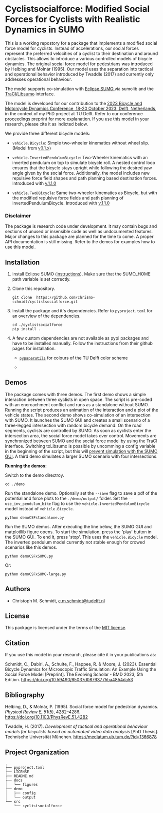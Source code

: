Cyclistsocialforce: Modified Social Forces for Cyclists with Realistic Dynamics in SUMO
==============================

This is a working repostory for a package that implements a modified social force model for cyclists. Instead of accelerations, our social forces represent the preferred velocities of a cyclist to their destination and around obstacles. This allows to introduce a various controlled models of bicycle dynamics. The original social force model for pedestrians was introduced by Helbing and Molnár (1995). Our model uses the separation into tactical and operational behavior introduced by Twaddle (2017) and currently only addresses operational behaviour. 

The model supports co-simulation with [Eclipse SUMO ](https://eclipse.dev/sumo/) via sumolib and the [TraCI](https://sumo.dlr.de/docs/TraCI.html)/[Libsumo](https://sumo.dlr.de/docs/Libsumo.html) interface.  

The model is developed for our contribution to the [2023 Bicycle and Motorcycle Dynamics Conference, 18-20 October 2023, Delft, Netherlands](https://dapp.orvium.io/deposits/649d4037c2c818c6824899bd/view), in the context of my PhD project at TU Delft. Refer to our conference proceedings preprint for more explanation. If you use this model in your research, please cite it as indicted below. 

We provide three different bicycle models:

- `vehicle.Bicycle`: Simple two-wheeler kinematics without wheel slip. (Model from [v0.1.x](https://github.com/chrismo-schmidt/cyclistsocialforce/releases/tag/v0.1.1-bmd2023extendedabstract))

- `vehicle.InvertedPendulumBicycle`: Two-Wheeler kinematics with an inverted pendulum on top to simulate bicycle roll. A nested control loop ensures that the bicycle stays upright while following the desired yaw angle given by the social force. Additionally, the model includes new repulsive force field shapes and path planning based destination forces. Introduced with [v.1.1.0](https://github.com/chrismo-schmidt/cyclistsocialforce/releases/tag/v1.1.0-bmd2023proceedingspaper)

- `vehicle.TwoDBicycle`: Same two-wheeler kinematics as Bicycle, but with the modified repulsive force fields and path planning of InvertedPendulumBicycle. Introduced with [v.1.1.0](https://github.com/chrismo-schmidt/cyclistsocialforce/releases/tag/v1.1.0-bmd2023proceedingspaper)

### Disclaimer

The package is research code under development. It may contain bugs and sections of unused or insensible code as well as undocumented features. Major changes to this package are planned for the time to come. A proper API documentation is still missing. Refer to the demos for examples how to use this model.

## Installation

1. Install Eclipse SUMO ([instructions](https://sumo.dlr.de/docs/Installing/index.html)). Make sure that the SUMO_HOME path variable is set correctly. 

2. Clone this repository. 
   
   ```
   git clone  https://github.com/chrismo-schmidt/cyclistsocialforce.git
   ```

3. Install the package and it's dependencies. Refer to `pyproject.toml` for an overview of the dependencies. 
   
   ```
   cd ./cyclistsocialforce
   pip install . 
   
   ```

4. A few custom dependencies are not available as pypi packages and have to be installed manually. Follow the instructions from their github pages for installation.
   
   - [`pypaperutils`](https://github.com/chris-konrad/pypaperutils) for colours of the TU Delft color scheme
   
   - 

## Demos

The package comes with three demos. The first demo shows a simple interaction between three cyclists in open space. The script is pre-coded with an encroachment conflict and runs as a standalone without SUMO. Running the script produces an animation of the interaction and a plot of the vehicle states.  The second demo shows co-simulation of an intersection with SUMO. It launches the SUMO GUI and creates a small scenario of a three-legged intersection with random bicycle demand. On the road segments, cyclists are controlled by SUMO. As soon as cyclists enter the intersection area, the social force model takes over control.  Movements are synchronized between SUMO and the social force model by using the TraCI interface. Switching toLibsumo is possible by uncomming a config variable in the beginning of the script, but this will [prevent simulation with the SUMO GUI](https://sumo.dlr.de/docs/Libsumo.html#limitations). A third demo simulates a larger SUMO scenario with four intersections. 

**Running the demos:**

Switch to the demo directroy.

```
cd ./demo
```

Run the standalone demo. Optionally set the `--save` flag to save a pdf of the potential and force plots to the `./demo/output/` folder. Set the `--use_inv_pendulum_bike` flag to use the `vehicle.InvertedPendulumBicycle` model instead of `vehicle.Bicycle`.

```
python demoCSFstandalone.py
```

Run the SUMO demos. After executing the line below, the SUMO GUI and matplotllib figure opens. To start the simulation, press the 'play' button in the SUMO GUI. To end it, press 'stop'. This uses the `vehicle.Bicycle` model. The inverted pendulum model currently not stable enough for crowed scenarios like this demos. 

```
python demoCSFxSUMO.py
```

Or: 

```
python demoCSFxSUMO-large.py
```

## Authors

- Christoph M. Schmidt, c.m.schmidt@tudelft.nl

License
--------------------

This package is licensed under the terms of the [MIT license](https://github.com/chrismo-schmidt/cyclistsocialforce/blob/main/LICENSE).

## Citation

If you use this model in your research, please cite it in your publications as:

Schmidt, C., Dabiri, A., Schulte, F., Happee, R. & Moore, J. (2023). Essential Bicycle Dynamics for Microscopic Traffic Simulation: An Example Using the Social Force Model [Preprint]. The Evolving Scholar - BMD 2023, 5th Edition. https://doi.org/10.59490/65037d08763775ba4854da53

## Bibliography

Helbing, D., & Molnár, P. (1995). Social force model for pedestrian dynamics. *Physical Review E*, *51*(5), 4282–4286. https://doi.org/10.1103/PhysRevE.51.4282

Twaddle, H. (2017). *Development of tactical and operational behaviour models for bicyclists based on automated video data analysis* [PhD Thesis]. Technische Universität München. https://mediatum.ub.tum.de/?id=1366878

## Project Organization

```
.
├── pyproject.toml
├── LICENSE
├── README.md
├── docs
│   └── figures
├── demo
│   ├── config
│   └── output
└── src
    └── cyclistsocialforce
```
